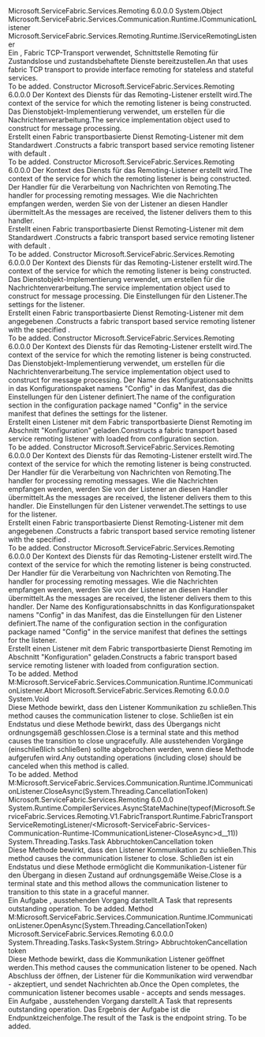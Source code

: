 <Type Name="FabricTransportServiceRemotingListener" FullName="Microsoft.ServiceFabric.Services.Remoting.V1.FabricTransport.Runtime.FabricTransportServiceRemotingListener">
  <TypeSignature Language="C#" Value="public class FabricTransportServiceRemotingListener : Microsoft.ServiceFabric.Services.Communication.Runtime.ICommunicationListener, Microsoft.ServiceFabric.Services.Remoting.Runtime.IServiceRemotingListener" />
  <TypeSignature Language="ILAsm" Value=".class public auto ansi beforefieldinit FabricTransportServiceRemotingListener extends System.Object implements class Microsoft.ServiceFabric.Services.Communication.Runtime.ICommunicationListener, class Microsoft.ServiceFabric.Services.Remoting.Runtime.IServiceRemotingListener" />
  <TypeSignature Language="DocId" Value="T:Microsoft.ServiceFabric.Services.Remoting.V1.FabricTransport.Runtime.FabricTransportServiceRemotingListener" />
  <TypeSignature Language="VB.NET" Value="Public Class FabricTransportServiceRemotingListener&#xA;Implements ICommunicationListener, IServiceRemotingListener" />
  <TypeSignature Language="F#" Value="type FabricTransportServiceRemotingListener = class&#xA;    interface IServiceRemotingListener&#xA;    interface ICommunicationListener" />
  <AssemblyInfo>
    <AssemblyName>Microsoft.ServiceFabric.Services.Remoting</AssemblyName>
    <AssemblyVersion>6.0.0.0</AssemblyVersion>
  </AssemblyInfo>
  <Base>
    <BaseTypeName>System.Object</BaseTypeName>
  </Base>
  <Interfaces>
    <Interface>
      <InterfaceName>Microsoft.ServiceFabric.Services.Communication.Runtime.ICommunicationListener</InterfaceName>
    </Interface>
    <Interface>
      <InterfaceName>Microsoft.ServiceFabric.Services.Remoting.Runtime.IServiceRemotingListener</InterfaceName>
    </Interface>
  </Interfaces>
  <Docs>
    <summary>
                <span data-ttu-id="72df2-101">Ein <see cref="T:Microsoft.ServiceFabric.Services.Remoting.Runtime.IServiceRemotingListener" /> , Fabric TCP-Transport verwendet, Schnittstelle Remoting für Zustandslose und zustandsbehaftete Dienste bereitzustellen.</span><span class="sxs-lookup"><span data-stu-id="72df2-101">An <see cref="T:Microsoft.ServiceFabric.Services.Remoting.Runtime.IServiceRemotingListener" /> that uses fabric TCP transport to provide interface remoting for stateless and stateful services.</span></span>
                </summary>
    <remarks>To be added.</remarks>
  </Docs>
  <Members>
    <Member MemberName=".ctor">
      <MemberSignature Language="C#" Value="public FabricTransportServiceRemotingListener (System.Fabric.ServiceContext serviceContext, Microsoft.ServiceFabric.Services.Remoting.IService serviceImplementation);" />
      <MemberSignature Language="ILAsm" Value=".method public hidebysig specialname rtspecialname instance void .ctor(class System.Fabric.ServiceContext serviceContext, class Microsoft.ServiceFabric.Services.Remoting.IService serviceImplementation) cil managed" />
      <MemberSignature Language="DocId" Value="M:Microsoft.ServiceFabric.Services.Remoting.V1.FabricTransport.Runtime.FabricTransportServiceRemotingListener.#ctor(System.Fabric.ServiceContext,Microsoft.ServiceFabric.Services.Remoting.IService)" />
      <MemberSignature Language="F#" Value="new Microsoft.ServiceFabric.Services.Remoting.V1.FabricTransport.Runtime.FabricTransportServiceRemotingListener : System.Fabric.ServiceContext * Microsoft.ServiceFabric.Services.Remoting.IService -&gt; Microsoft.ServiceFabric.Services.Remoting.V1.FabricTransport.Runtime.FabricTransportServiceRemotingListener" Usage="new Microsoft.ServiceFabric.Services.Remoting.V1.FabricTransport.Runtime.FabricTransportServiceRemotingListener (serviceContext, serviceImplementation)" />
      <MemberType>Constructor</MemberType>
      <AssemblyInfo>
        <AssemblyName>Microsoft.ServiceFabric.Services.Remoting</AssemblyName>
        <AssemblyVersion>6.0.0.0</AssemblyVersion>
      </AssemblyInfo>
      <Parameters>
        <Parameter Name="serviceContext" Type="System.Fabric.ServiceContext" />
        <Parameter Name="serviceImplementation" Type="Microsoft.ServiceFabric.Services.Remoting.IService" />
      </Parameters>
      <Docs>
        <param name="serviceContext">
                <span data-ttu-id="72df2-102">Der Kontext des Diensts für das Remoting-Listener erstellt wird.</span><span class="sxs-lookup"><span data-stu-id="72df2-102">The context of the service for which the remoting listener is being constructed.</span></span> 
            </param>
        <param name="serviceImplementation">
                <span data-ttu-id="72df2-103">Das Dienstobjekt-Implementierung verwendet, um erstellen <see cref="T:Microsoft.ServiceFabric.Services.Remoting.V1.Runtime.ServiceRemotingDispatcher" /> für die Nachrichtenverarbeitung.</span><span class="sxs-lookup"><span data-stu-id="72df2-103">The service implementation object used to construct <see cref="T:Microsoft.ServiceFabric.Services.Remoting.V1.Runtime.ServiceRemotingDispatcher" /> for message processing.</span></span>
                </param>
        <summary>
                <span data-ttu-id="72df2-104">Erstellt einen Fabric transportbasierte Dienst Remoting-Listener mit dem Standardwert <see cref="T:Microsoft.ServiceFabric.Services.Remoting.FabricTransport.Runtime.FabricTransportRemotingListenerSettings" />.</span><span class="sxs-lookup"><span data-stu-id="72df2-104">Constructs a fabric transport based service remoting listener with default <see cref="T:Microsoft.ServiceFabric.Services.Remoting.FabricTransport.Runtime.FabricTransportRemotingListenerSettings" />.</span></span>
                </summary>
        <remarks>To be added.</remarks>
      </Docs>
    </Member>
    <Member MemberName=".ctor">
      <MemberSignature Language="C#" Value="public FabricTransportServiceRemotingListener (System.Fabric.ServiceContext serviceContext, Microsoft.ServiceFabric.Services.Remoting.V1.Runtime.IServiceRemotingMessageHandler messageHandler);" />
      <MemberSignature Language="ILAsm" Value=".method public hidebysig specialname rtspecialname instance void .ctor(class System.Fabric.ServiceContext serviceContext, class Microsoft.ServiceFabric.Services.Remoting.V1.Runtime.IServiceRemotingMessageHandler messageHandler) cil managed" />
      <MemberSignature Language="DocId" Value="M:Microsoft.ServiceFabric.Services.Remoting.V1.FabricTransport.Runtime.FabricTransportServiceRemotingListener.#ctor(System.Fabric.ServiceContext,Microsoft.ServiceFabric.Services.Remoting.V1.Runtime.IServiceRemotingMessageHandler)" />
      <MemberSignature Language="F#" Value="new Microsoft.ServiceFabric.Services.Remoting.V1.FabricTransport.Runtime.FabricTransportServiceRemotingListener : System.Fabric.ServiceContext * Microsoft.ServiceFabric.Services.Remoting.V1.Runtime.IServiceRemotingMessageHandler -&gt; Microsoft.ServiceFabric.Services.Remoting.V1.FabricTransport.Runtime.FabricTransportServiceRemotingListener" Usage="new Microsoft.ServiceFabric.Services.Remoting.V1.FabricTransport.Runtime.FabricTransportServiceRemotingListener (serviceContext, messageHandler)" />
      <MemberType>Constructor</MemberType>
      <AssemblyInfo>
        <AssemblyName>Microsoft.ServiceFabric.Services.Remoting</AssemblyName>
        <AssemblyVersion>6.0.0.0</AssemblyVersion>
      </AssemblyInfo>
      <Parameters>
        <Parameter Name="serviceContext" Type="System.Fabric.ServiceContext" />
        <Parameter Name="messageHandler" Type="Microsoft.ServiceFabric.Services.Remoting.V1.Runtime.IServiceRemotingMessageHandler" />
      </Parameters>
      <Docs>
        <param name="serviceContext">
                <span data-ttu-id="72df2-105">Der Kontext des Diensts für das Remoting-Listener erstellt wird.</span><span class="sxs-lookup"><span data-stu-id="72df2-105">The context of the service for which the remoting listener is being constructed.</span></span>
            </param>
        <param name="messageHandler">
                <span data-ttu-id="72df2-106">Der Handler für die Verarbeitung von Nachrichten von Remoting.</span><span class="sxs-lookup"><span data-stu-id="72df2-106">The handler for processing remoting messages.</span></span> <span data-ttu-id="72df2-107">Wie die Nachrichten empfangen werden, werden Sie von der Listener an diesen Handler übermittelt.</span><span class="sxs-lookup"><span data-stu-id="72df2-107">As the messages are received, the listener delivers them to this handler.</span></span>
                </param>
        <summary>
                <span data-ttu-id="72df2-108">Erstellt einen Fabric transportbasierte Dienst Remoting-Listener mit dem Standardwert <see cref="T:Microsoft.ServiceFabric.Services.Remoting.FabricTransport.Runtime.FabricTransportRemotingListenerSettings" />.</span><span class="sxs-lookup"><span data-stu-id="72df2-108">Constructs a fabric transport based service remoting listener with default <see cref="T:Microsoft.ServiceFabric.Services.Remoting.FabricTransport.Runtime.FabricTransportRemotingListenerSettings" />.</span></span>
                </summary>
        <remarks>To be added.</remarks>
      </Docs>
    </Member>
    <Member MemberName=".ctor">
      <MemberSignature Language="C#" Value="public FabricTransportServiceRemotingListener (System.Fabric.ServiceContext serviceContext, Microsoft.ServiceFabric.Services.Remoting.IService serviceImplementation, Microsoft.ServiceFabric.Services.Remoting.FabricTransport.Runtime.FabricTransportRemotingListenerSettings listenerSettings);" />
      <MemberSignature Language="ILAsm" Value=".method public hidebysig specialname rtspecialname instance void .ctor(class System.Fabric.ServiceContext serviceContext, class Microsoft.ServiceFabric.Services.Remoting.IService serviceImplementation, class Microsoft.ServiceFabric.Services.Remoting.FabricTransport.Runtime.FabricTransportRemotingListenerSettings listenerSettings) cil managed" />
      <MemberSignature Language="DocId" Value="M:Microsoft.ServiceFabric.Services.Remoting.V1.FabricTransport.Runtime.FabricTransportServiceRemotingListener.#ctor(System.Fabric.ServiceContext,Microsoft.ServiceFabric.Services.Remoting.IService,Microsoft.ServiceFabric.Services.Remoting.FabricTransport.Runtime.FabricTransportRemotingListenerSettings)" />
      <MemberSignature Language="F#" Value="new Microsoft.ServiceFabric.Services.Remoting.V1.FabricTransport.Runtime.FabricTransportServiceRemotingListener : System.Fabric.ServiceContext * Microsoft.ServiceFabric.Services.Remoting.IService * Microsoft.ServiceFabric.Services.Remoting.FabricTransport.Runtime.FabricTransportRemotingListenerSettings -&gt; Microsoft.ServiceFabric.Services.Remoting.V1.FabricTransport.Runtime.FabricTransportServiceRemotingListener" Usage="new Microsoft.ServiceFabric.Services.Remoting.V1.FabricTransport.Runtime.FabricTransportServiceRemotingListener (serviceContext, serviceImplementation, listenerSettings)" />
      <MemberType>Constructor</MemberType>
      <AssemblyInfo>
        <AssemblyName>Microsoft.ServiceFabric.Services.Remoting</AssemblyName>
        <AssemblyVersion>6.0.0.0</AssemblyVersion>
      </AssemblyInfo>
      <Parameters>
        <Parameter Name="serviceContext" Type="System.Fabric.ServiceContext" />
        <Parameter Name="serviceImplementation" Type="Microsoft.ServiceFabric.Services.Remoting.IService" />
        <Parameter Name="listenerSettings" Type="Microsoft.ServiceFabric.Services.Remoting.FabricTransport.Runtime.FabricTransportRemotingListenerSettings" />
      </Parameters>
      <Docs>
        <param name="serviceContext">
                <span data-ttu-id="72df2-109">Der Kontext des Diensts für das Remoting-Listener erstellt wird.</span><span class="sxs-lookup"><span data-stu-id="72df2-109">The context of the service for which the remoting listener is being constructed.</span></span>
            </param>
        <param name="serviceImplementation">
                <span data-ttu-id="72df2-110">Das Dienstobjekt-Implementierung verwendet, um erstellen <see cref="T:Microsoft.ServiceFabric.Services.Remoting.V1.Runtime.ServiceRemotingDispatcher" /> für die Nachrichtenverarbeitung.</span><span class="sxs-lookup"><span data-stu-id="72df2-110">The service implementation object used to construct <see cref="T:Microsoft.ServiceFabric.Services.Remoting.V1.Runtime.ServiceRemotingDispatcher" /> for message processing.</span></span>
                </param>
        <param name="listenerSettings">
                <span data-ttu-id="72df2-111">Die Einstellungen für den Listener.</span><span class="sxs-lookup"><span data-stu-id="72df2-111">The settings for the listener.</span></span>
            </param>
        <summary>
                <span data-ttu-id="72df2-112">Erstellt einen Fabric transportbasierte Dienst Remoting-Listener mit dem angegebenen <see cref="T:Microsoft.ServiceFabric.Services.Remoting.FabricTransport.Runtime.FabricTransportRemotingListenerSettings" />.</span><span class="sxs-lookup"><span data-stu-id="72df2-112">Constructs a fabric transport based service remoting listener with the specified <see cref="T:Microsoft.ServiceFabric.Services.Remoting.FabricTransport.Runtime.FabricTransportRemotingListenerSettings" />.</span></span>
                </summary>
        <remarks>To be added.</remarks>
      </Docs>
    </Member>
    <Member MemberName=".ctor">
      <MemberSignature Language="C#" Value="public FabricTransportServiceRemotingListener (System.Fabric.ServiceContext serviceContext, Microsoft.ServiceFabric.Services.Remoting.IService serviceImplementation, string listenerSettingsConfigSectionName);" />
      <MemberSignature Language="ILAsm" Value=".method public hidebysig specialname rtspecialname instance void .ctor(class System.Fabric.ServiceContext serviceContext, class Microsoft.ServiceFabric.Services.Remoting.IService serviceImplementation, string listenerSettingsConfigSectionName) cil managed" />
      <MemberSignature Language="DocId" Value="M:Microsoft.ServiceFabric.Services.Remoting.V1.FabricTransport.Runtime.FabricTransportServiceRemotingListener.#ctor(System.Fabric.ServiceContext,Microsoft.ServiceFabric.Services.Remoting.IService,System.String)" />
      <MemberSignature Language="F#" Value="new Microsoft.ServiceFabric.Services.Remoting.V1.FabricTransport.Runtime.FabricTransportServiceRemotingListener : System.Fabric.ServiceContext * Microsoft.ServiceFabric.Services.Remoting.IService * string -&gt; Microsoft.ServiceFabric.Services.Remoting.V1.FabricTransport.Runtime.FabricTransportServiceRemotingListener" Usage="new Microsoft.ServiceFabric.Services.Remoting.V1.FabricTransport.Runtime.FabricTransportServiceRemotingListener (serviceContext, serviceImplementation, listenerSettingsConfigSectionName)" />
      <MemberType>Constructor</MemberType>
      <AssemblyInfo>
        <AssemblyName>Microsoft.ServiceFabric.Services.Remoting</AssemblyName>
        <AssemblyVersion>6.0.0.0</AssemblyVersion>
      </AssemblyInfo>
      <Parameters>
        <Parameter Name="serviceContext" Type="System.Fabric.ServiceContext" />
        <Parameter Name="serviceImplementation" Type="Microsoft.ServiceFabric.Services.Remoting.IService" />
        <Parameter Name="listenerSettingsConfigSectionName" Type="System.String" />
      </Parameters>
      <Docs>
        <param name="serviceContext">
                <span data-ttu-id="72df2-113">Der Kontext des Diensts für das Remoting-Listener erstellt wird.</span><span class="sxs-lookup"><span data-stu-id="72df2-113">The context of the service for which the remoting listener is being constructed.</span></span>
            </param>
        <param name="serviceImplementation">
                <span data-ttu-id="72df2-114">Das Dienstobjekt-Implementierung verwendet, um erstellen <see cref="T:Microsoft.ServiceFabric.Services.Remoting.V1.Runtime.ServiceRemotingDispatcher" /> für die Nachrichtenverarbeitung.</span><span class="sxs-lookup"><span data-stu-id="72df2-114">The service implementation object used to construct <see cref="T:Microsoft.ServiceFabric.Services.Remoting.V1.Runtime.ServiceRemotingDispatcher" /> for message processing.</span></span>
                </param>
        <param name="listenerSettingsConfigSectionName">
               <span data-ttu-id="72df2-115">Der Name des Konfigurationsabschnitts in das Konfigurationspaket namens "Config" in das Manifest, das die Einstellungen für den Listener definiert.</span><span class="sxs-lookup"><span data-stu-id="72df2-115">The name of the configuration section in the configuration package named "Config" in the service manifest that defines the settings for the listener.</span></span> 
               </param>
        <summary>
                <span data-ttu-id="72df2-116">Erstellt einen Listener mit dem Fabric transportbasierte Dienst Remoting <see cref="T:Microsoft.ServiceFabric.Services.Remoting.FabricTransport.Runtime.FabricTransportRemotingListenerSettings" /> im Abschnitt "Konfiguration" geladen.</span><span class="sxs-lookup"><span data-stu-id="72df2-116">Constructs a fabric transport based service remoting listener with <see cref="T:Microsoft.ServiceFabric.Services.Remoting.FabricTransport.Runtime.FabricTransportRemotingListenerSettings" /> loaded from configuration section.</span></span>
                </summary>
        <remarks>To be added.</remarks>
      </Docs>
    </Member>
    <Member MemberName=".ctor">
      <MemberSignature Language="C#" Value="public FabricTransportServiceRemotingListener (System.Fabric.ServiceContext serviceContext, Microsoft.ServiceFabric.Services.Remoting.V1.Runtime.IServiceRemotingMessageHandler messageHandler, Microsoft.ServiceFabric.Services.Remoting.FabricTransport.Runtime.FabricTransportRemotingListenerSettings listenerSettings);" />
      <MemberSignature Language="ILAsm" Value=".method public hidebysig specialname rtspecialname instance void .ctor(class System.Fabric.ServiceContext serviceContext, class Microsoft.ServiceFabric.Services.Remoting.V1.Runtime.IServiceRemotingMessageHandler messageHandler, class Microsoft.ServiceFabric.Services.Remoting.FabricTransport.Runtime.FabricTransportRemotingListenerSettings listenerSettings) cil managed" />
      <MemberSignature Language="DocId" Value="M:Microsoft.ServiceFabric.Services.Remoting.V1.FabricTransport.Runtime.FabricTransportServiceRemotingListener.#ctor(System.Fabric.ServiceContext,Microsoft.ServiceFabric.Services.Remoting.V1.Runtime.IServiceRemotingMessageHandler,Microsoft.ServiceFabric.Services.Remoting.FabricTransport.Runtime.FabricTransportRemotingListenerSettings)" />
      <MemberSignature Language="F#" Value="new Microsoft.ServiceFabric.Services.Remoting.V1.FabricTransport.Runtime.FabricTransportServiceRemotingListener : System.Fabric.ServiceContext * Microsoft.ServiceFabric.Services.Remoting.V1.Runtime.IServiceRemotingMessageHandler * Microsoft.ServiceFabric.Services.Remoting.FabricTransport.Runtime.FabricTransportRemotingListenerSettings -&gt; Microsoft.ServiceFabric.Services.Remoting.V1.FabricTransport.Runtime.FabricTransportServiceRemotingListener" Usage="new Microsoft.ServiceFabric.Services.Remoting.V1.FabricTransport.Runtime.FabricTransportServiceRemotingListener (serviceContext, messageHandler, listenerSettings)" />
      <MemberType>Constructor</MemberType>
      <AssemblyInfo>
        <AssemblyName>Microsoft.ServiceFabric.Services.Remoting</AssemblyName>
        <AssemblyVersion>6.0.0.0</AssemblyVersion>
      </AssemblyInfo>
      <Parameters>
        <Parameter Name="serviceContext" Type="System.Fabric.ServiceContext" />
        <Parameter Name="messageHandler" Type="Microsoft.ServiceFabric.Services.Remoting.V1.Runtime.IServiceRemotingMessageHandler" />
        <Parameter Name="listenerSettings" Type="Microsoft.ServiceFabric.Services.Remoting.FabricTransport.Runtime.FabricTransportRemotingListenerSettings" />
      </Parameters>
      <Docs>
        <param name="serviceContext">
                <span data-ttu-id="72df2-117">Der Kontext des Diensts für das Remoting-Listener erstellt wird.</span><span class="sxs-lookup"><span data-stu-id="72df2-117">The context of the service for which the remoting listener is being constructed.</span></span>
            </param>
        <param name="messageHandler">
                <span data-ttu-id="72df2-118">Der Handler für die Verarbeitung von Nachrichten von Remoting.</span><span class="sxs-lookup"><span data-stu-id="72df2-118">The handler for processing remoting messages.</span></span> <span data-ttu-id="72df2-119">Wie die Nachrichten empfangen werden, werden Sie von der Listener an diesen Handler übermittelt.</span><span class="sxs-lookup"><span data-stu-id="72df2-119">As the messages are received, the listener delivers them to this handler.</span></span>
                </param>
        <param name="listenerSettings">
                <span data-ttu-id="72df2-120">Die Einstellungen für den Listener verwendet.</span><span class="sxs-lookup"><span data-stu-id="72df2-120">The settings to use for the listener.</span></span>
            </param>
        <summary>
                <span data-ttu-id="72df2-121">Erstellt einen Fabric transportbasierte Dienst Remoting-Listener mit dem angegebenen <see cref="T:Microsoft.ServiceFabric.Services.Remoting.FabricTransport.Runtime.FabricTransportRemotingListenerSettings" />.</span><span class="sxs-lookup"><span data-stu-id="72df2-121">Constructs a fabric transport based service remoting listener with the specified <see cref="T:Microsoft.ServiceFabric.Services.Remoting.FabricTransport.Runtime.FabricTransportRemotingListenerSettings" />.</span></span>
                </summary>
        <remarks>To be added.</remarks>
      </Docs>
    </Member>
    <Member MemberName=".ctor">
      <MemberSignature Language="C#" Value="public FabricTransportServiceRemotingListener (System.Fabric.ServiceContext serviceContext, Microsoft.ServiceFabric.Services.Remoting.V1.Runtime.IServiceRemotingMessageHandler messageHandler, string listenerSettingsConfigSectionName);" />
      <MemberSignature Language="ILAsm" Value=".method public hidebysig specialname rtspecialname instance void .ctor(class System.Fabric.ServiceContext serviceContext, class Microsoft.ServiceFabric.Services.Remoting.V1.Runtime.IServiceRemotingMessageHandler messageHandler, string listenerSettingsConfigSectionName) cil managed" />
      <MemberSignature Language="DocId" Value="M:Microsoft.ServiceFabric.Services.Remoting.V1.FabricTransport.Runtime.FabricTransportServiceRemotingListener.#ctor(System.Fabric.ServiceContext,Microsoft.ServiceFabric.Services.Remoting.V1.Runtime.IServiceRemotingMessageHandler,System.String)" />
      <MemberSignature Language="F#" Value="new Microsoft.ServiceFabric.Services.Remoting.V1.FabricTransport.Runtime.FabricTransportServiceRemotingListener : System.Fabric.ServiceContext * Microsoft.ServiceFabric.Services.Remoting.V1.Runtime.IServiceRemotingMessageHandler * string -&gt; Microsoft.ServiceFabric.Services.Remoting.V1.FabricTransport.Runtime.FabricTransportServiceRemotingListener" Usage="new Microsoft.ServiceFabric.Services.Remoting.V1.FabricTransport.Runtime.FabricTransportServiceRemotingListener (serviceContext, messageHandler, listenerSettingsConfigSectionName)" />
      <MemberType>Constructor</MemberType>
      <AssemblyInfo>
        <AssemblyName>Microsoft.ServiceFabric.Services.Remoting</AssemblyName>
        <AssemblyVersion>6.0.0.0</AssemblyVersion>
      </AssemblyInfo>
      <Parameters>
        <Parameter Name="serviceContext" Type="System.Fabric.ServiceContext" />
        <Parameter Name="messageHandler" Type="Microsoft.ServiceFabric.Services.Remoting.V1.Runtime.IServiceRemotingMessageHandler" />
        <Parameter Name="listenerSettingsConfigSectionName" Type="System.String" />
      </Parameters>
      <Docs>
        <param name="serviceContext">
                <span data-ttu-id="72df2-122">Der Kontext des Diensts für das Remoting-Listener erstellt wird.</span><span class="sxs-lookup"><span data-stu-id="72df2-122">The context of the service for which the remoting listener is being constructed.</span></span>
            </param>
        <param name="messageHandler">
                <span data-ttu-id="72df2-123">Der Handler für die Verarbeitung von Nachrichten von Remoting.</span><span class="sxs-lookup"><span data-stu-id="72df2-123">The handler for processing remoting messages.</span></span> <span data-ttu-id="72df2-124">Wie die Nachrichten empfangen werden, werden Sie von der Listener an diesen Handler übermittelt.</span><span class="sxs-lookup"><span data-stu-id="72df2-124">As the messages are received, the listener delivers them to this handler.</span></span>
                </param>
        <param name="listenerSettingsConfigSectionName">
               <span data-ttu-id="72df2-125">Der Name des Konfigurationsabschnitts in das Konfigurationspaket namens "Config" in das Manifest, das die Einstellungen für den Listener definiert.</span><span class="sxs-lookup"><span data-stu-id="72df2-125">The name of the configuration section in the configuration package named "Config" in the service manifest that defines the settings for the listener.</span></span> 
               </param>
        <summary>
                <span data-ttu-id="72df2-126">Erstellt einen Listener mit dem Fabric transportbasierte Dienst Remoting <see cref="T:Microsoft.ServiceFabric.Services.Remoting.FabricTransport.Runtime.FabricTransportRemotingListenerSettings" /> im Abschnitt "Konfiguration" geladen.</span><span class="sxs-lookup"><span data-stu-id="72df2-126">Constructs a fabric transport based service remoting listener with <see cref="T:Microsoft.ServiceFabric.Services.Remoting.FabricTransport.Runtime.FabricTransportRemotingListenerSettings" /> loaded from configuration section.</span></span>
                </summary>
        <remarks>To be added.</remarks>
      </Docs>
    </Member>
    <Member MemberName="Microsoft.ServiceFabric.Services.Communication.Runtime.ICommunicationListener.Abort">
      <MemberSignature Language="C#" Value="void ICommunicationListener.Abort ();" />
      <MemberSignature Language="ILAsm" Value=".method hidebysig newslot virtual instance void Microsoft.ServiceFabric.Services.Communication.Runtime.ICommunicationListener.Abort() cil managed" />
      <MemberSignature Language="DocId" Value="M:Microsoft.ServiceFabric.Services.Remoting.V1.FabricTransport.Runtime.FabricTransportServiceRemotingListener.Microsoft#ServiceFabric#Services#Communication#Runtime#ICommunicationListener#Abort" />
      <MemberSignature Language="VB.NET" Value="Sub Abort () Implements ICommunicationListener.Abort" />
      <MemberType>Method</MemberType>
      <Implements>
        <InterfaceMember>M:Microsoft.ServiceFabric.Services.Communication.Runtime.ICommunicationListener.Abort</InterfaceMember>
      </Implements>
      <AssemblyInfo>
        <AssemblyName>Microsoft.ServiceFabric.Services.Remoting</AssemblyName>
        <AssemblyVersion>6.0.0.0</AssemblyVersion>
      </AssemblyInfo>
      <ReturnValue>
        <ReturnType>System.Void</ReturnType>
      </ReturnValue>
      <Parameters />
      <Docs>
        <summary>
            <span data-ttu-id="72df2-127">Diese Methode bewirkt, dass den Listener Kommunikation zu schließen.</span><span class="sxs-lookup"><span data-stu-id="72df2-127">This method causes the communication listener to close.</span></span> <span data-ttu-id="72df2-128">Schließen ist ein Endstatus und diese Methode bewirkt, dass des Übergangs nicht ordnungsgemäß geschlossen.</span><span class="sxs-lookup"><span data-stu-id="72df2-128">Close is a terminal state and this method causes the transition to close ungracefully.</span></span> <span data-ttu-id="72df2-129">Alle ausstehenden Vorgänge (einschließlich schließen) sollte abgebrochen werden, wenn diese Methode aufgerufen wird.</span><span class="sxs-lookup"><span data-stu-id="72df2-129">Any outstanding operations (including close) should be canceled when this method is called.</span></span>
            </summary>
        <remarks>To be added.</remarks>
      </Docs>
    </Member>
    <Member MemberName="Microsoft.ServiceFabric.Services.Communication.Runtime.ICommunicationListener.CloseAsync">
      <MemberSignature Language="C#" Value="System.Threading.Tasks.Task ICommunicationListener.CloseAsync (System.Threading.CancellationToken cancellationToken);" />
      <MemberSignature Language="ILAsm" Value=".method hidebysig newslot virtual instance class System.Threading.Tasks.Task Microsoft.ServiceFabric.Services.Communication.Runtime.ICommunicationListener.CloseAsync(valuetype System.Threading.CancellationToken cancellationToken) cil managed" />
      <MemberSignature Language="DocId" Value="M:Microsoft.ServiceFabric.Services.Remoting.V1.FabricTransport.Runtime.FabricTransportServiceRemotingListener.Microsoft#ServiceFabric#Services#Communication#Runtime#ICommunicationListener#CloseAsync(System.Threading.CancellationToken)" />
      <MemberType>Method</MemberType>
      <Implements>
        <InterfaceMember>M:Microsoft.ServiceFabric.Services.Communication.Runtime.ICommunicationListener.CloseAsync(System.Threading.CancellationToken)</InterfaceMember>
      </Implements>
      <AssemblyInfo>
        <AssemblyName>Microsoft.ServiceFabric.Services.Remoting</AssemblyName>
        <AssemblyVersion>6.0.0.0</AssemblyVersion>
      </AssemblyInfo>
      <Attributes>
        <Attribute>
          <AttributeName>System.Runtime.CompilerServices.AsyncStateMachine(typeof(Microsoft.ServiceFabric.Services.Remoting.V1.FabricTransport.Runtime.FabricTransportServiceRemotingListener/&lt;Microsoft-ServiceFabric-Services-Communication-Runtime-ICommunicationListener-CloseAsync&gt;d__11))</AttributeName>
        </Attribute>
      </Attributes>
      <ReturnValue>
        <ReturnType>System.Threading.Tasks.Task</ReturnType>
      </ReturnValue>
      <Parameters>
        <Parameter Name="cancellationToken" Type="System.Threading.CancellationToken" />
      </Parameters>
      <Docs>
        <param name="cancellationToken"><span data-ttu-id="72df2-130">Abbruchtoken</span><span class="sxs-lookup"><span data-stu-id="72df2-130">Cancellation token</span></span></param>
        <summary>
            <span data-ttu-id="72df2-131">Diese Methode bewirkt, dass den Listener Kommunikation zu schließen.</span><span class="sxs-lookup"><span data-stu-id="72df2-131">This method causes the communication listener to close.</span></span> <span data-ttu-id="72df2-132">Schließen ist ein Endstatus und diese Methode ermöglicht die Kommunikation-Listener für den Übergang in diesen Zustand auf ordnungsgemäße Weise.</span><span class="sxs-lookup"><span data-stu-id="72df2-132">Close is a terminal state and this method allows the communication listener to transition to this state in a graceful manner.</span></span>
            </summary>
        <returns>
            <span data-ttu-id="72df2-133">Ein <see cref="T:System.Threading.Tasks.Task">Aufgabe</see> , ausstehenden Vorgang darstellt.</span><span class="sxs-lookup"><span data-stu-id="72df2-133">A <see cref="T:System.Threading.Tasks.Task">Task</see> that represents outstanding operation.</span></span>
            </returns>
        <remarks>To be added.</remarks>
      </Docs>
    </Member>
    <Member MemberName="Microsoft.ServiceFabric.Services.Communication.Runtime.ICommunicationListener.OpenAsync">
      <MemberSignature Language="C#" Value="System.Threading.Tasks.Task&lt;string&gt; ICommunicationListener.OpenAsync (System.Threading.CancellationToken cancellationToken);" />
      <MemberSignature Language="ILAsm" Value=".method hidebysig newslot virtual instance class System.Threading.Tasks.Task`1&lt;string&gt; Microsoft.ServiceFabric.Services.Communication.Runtime.ICommunicationListener.OpenAsync(valuetype System.Threading.CancellationToken cancellationToken) cil managed" />
      <MemberSignature Language="DocId" Value="M:Microsoft.ServiceFabric.Services.Remoting.V1.FabricTransport.Runtime.FabricTransportServiceRemotingListener.Microsoft#ServiceFabric#Services#Communication#Runtime#ICommunicationListener#OpenAsync(System.Threading.CancellationToken)" />
      <MemberType>Method</MemberType>
      <Implements>
        <InterfaceMember>M:Microsoft.ServiceFabric.Services.Communication.Runtime.ICommunicationListener.OpenAsync(System.Threading.CancellationToken)</InterfaceMember>
      </Implements>
      <AssemblyInfo>
        <AssemblyName>Microsoft.ServiceFabric.Services.Remoting</AssemblyName>
        <AssemblyVersion>6.0.0.0</AssemblyVersion>
      </AssemblyInfo>
      <ReturnValue>
        <ReturnType>System.Threading.Tasks.Task&lt;System.String&gt;</ReturnType>
      </ReturnValue>
      <Parameters>
        <Parameter Name="cancellationToken" Type="System.Threading.CancellationToken" />
      </Parameters>
      <Docs>
        <param name="cancellationToken"><span data-ttu-id="72df2-134">Abbruchtoken</span><span class="sxs-lookup"><span data-stu-id="72df2-134">Cancellation token</span></span></param>
        <summary>
            <span data-ttu-id="72df2-135">Diese Methode bewirkt, dass die Kommunikation Listener geöffnet werden.</span><span class="sxs-lookup"><span data-stu-id="72df2-135">This method causes the communication listener to be opened.</span></span> <span data-ttu-id="72df2-136">Nach Abschluss der öffnen, der Listener für die Kommunikation wird verwendbar - akzeptiert, und sendet Nachrichten ab.</span><span class="sxs-lookup"><span data-stu-id="72df2-136">Once the Open completes, the communication listener becomes usable - accepts and sends messages.</span></span>
            </summary>
        <returns>
            <span data-ttu-id="72df2-137">Ein <see cref="T:System.Threading.Tasks.Task">Aufgabe</see> , ausstehenden Vorgang darstellt.</span><span class="sxs-lookup"><span data-stu-id="72df2-137">A <see cref="T:System.Threading.Tasks.Task">Task</see> that represents outstanding operation.</span></span> <span data-ttu-id="72df2-138">Das Ergebnis der Aufgabe ist die Endpunktzeichenfolge.</span><span class="sxs-lookup"><span data-stu-id="72df2-138">The result of the Task is the endpoint string.</span></span>
            </returns>
        <remarks>To be added.</remarks>
      </Docs>
    </Member>
  </Members>
</Type>